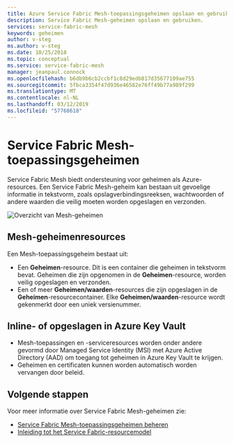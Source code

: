 ```yaml
---
title: Azure Service Fabric Mesh-toepassingsgeheimen opslaan en gebruiken | Microsoft Docs
description: Service Fabric Mesh-geheimen opslaan en gebruiken.
services: service-fabric-mesh
keywords: geheimen
author: v-steg
ms.author: v-steg
ms.date: 10/25/2018
ms.topic: conceptual
ms.service: service-fabric-mesh
manager: jeanpaul.connock
ms.openlocfilehash: b6db9b6cb2ccbf1c8d29edb817d35677109ae755
ms.sourcegitcommit: 5fbca3354f47d936e46582e76ff49b77a989f299
ms.translationtype: MT
ms.contentlocale: nl-NL
ms.lasthandoff: 03/12/2019
ms.locfileid: "57768618"
---
```

# <a name="service-fabric-mesh-application-secrets"></a>Service Fabric Mesh-toepassingsgeheimen
Service Fabric Mesh biedt ondersteuning voor geheimen als Azure-resources. Een Service Fabric Mesh-geheim kan bestaan uit gevoelige informatie in tekstvorm, zoals opslagverbindingsreeksen, wachtwoorden of andere waarden die veilig moeten worden opgeslagen en verzonden.

![Overzicht van Mesh-geheimen][sf-mesh-secrets-overview]

## <a name="mesh-secrets-resources"></a>Mesh-geheimenresources
Een Mesh-toepassingsgeheim bestaat uit:
* Een **Geheimen**-resource. Dit is een container die geheimen in tekstvorm bevat. Geheimen die zijn opgenomen in de **Geheimen**-resource, worden veilig opgeslagen en verzonden.
* Een of meer **Geheimen/waarden**-resources die zijn opgeslagen in de **Geheimen**-resourcecontainer. Elke **Geheimen/waarden**-resource wordt gekenmerkt door een uniek versienummer.

## <a name="inline-or-stored-in-azure-key-vault"></a>Inline- of opgeslagen in Azure Key Vault
- Mesh-toepassingen en -serviceresources worden onder andere gevormd door Managed Service Identity (MSI) met Azure Active Directory (AAD) om toegang tot geheimen in Azure Key Vault te krijgen.
- Geheimen en certificaten kunnen worden automatisch worden vervangen door beleid.

## <a name="next-steps"></a>Volgende stappen 
Voor meer informatie over Service Fabric Mesh-geheimen zie:
- [Service Fabric Mesh-toepassingsgeheimen beheren](service-fabric-mesh-howto-manage-secrets.md)
- [Inleiding tot het Service Fabric-resourcemodel](service-fabric-mesh-service-fabric-resources.md)

<!-- pics -->
[sf-mesh-secrets-overview]: ./media/service-fabric-mesh-secrets-overview/MeshAppSecretsOverview.png

